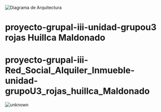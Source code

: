 ![Diagrama de Arquitectura](https://user-images.githubusercontent.com/67129185/114275197-345df500-99e7-11eb-9dfa-f1f9d5208bee.png)
# proyecto-grupal-iii-unidad-grupou3 rojas Huillca Maldonado
# proyecto-grupal-iii-Red_Social_Alquiler_Inmueble-unidad-grupoU3_rojas_huillca_Maldonado

![unknown](https://user-images.githubusercontent.com/67129185/113480910-6eb21a00-945c-11eb-979d-27a6b898d0b9.png)
